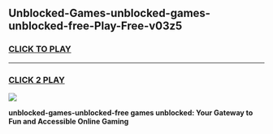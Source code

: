 
## Unblocked-Games-unblocked-games-unblocked-free-Play-Free-v03z5
<h3>
<a href="https://premium76.site?title=unblocked-games-unblocked-free&ref=09A">CLICK TO PLAY</a></h3>
<hr>

<h3>
<a href="https://premium76.site?title=unblocked-games-unblocked-free&ref=09A">CLICK 2 PLAY</a>
  
</h3>

<a href="https://premium76.site?title=unblocked-games-unblocked-free&ref=09A"><img src="https://clearcache.store/games.png"></a>


**unblocked-games-unblocked-free games unblocked: Your Gateway to Fun and Accessible Online Gaming**
